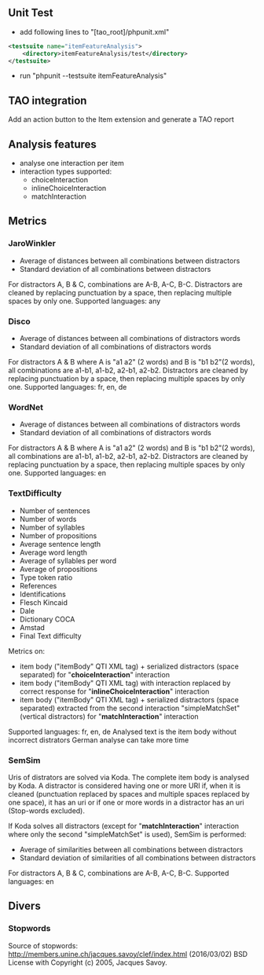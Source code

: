 ## Unit Test
- add following lines to "[tao_root]/phpunit.xml"

```xml
<testsuite name="itemFeatureAnalysis">
    <directory>itemFeatureAnalysis/test</directory>
</testsuite>
```

- run "phpunit --testsuite itemFeatureAnalysis"

## TAO integration
Add an action button to the Item extension and generate a TAO report

## Analysis features
- analyse one interaction per item
- interaction types supported:
    - choiceInteraction
    - inlineChoiceInteraction
    - matchInteraction
    
## Metrics

### JaroWinkler
- Average of distances between all combinations between distractors
- Standard deviation of all combinations between distractors

For distractors A, B & C, combinations are A-B, A-C, B-C.
Distractors are cleaned by replacing punctuation by a space, then replacing multiple spaces by only one.
Supported languages: any

### Disco
- Average of distances between all combinations of distractors words
- Standard deviation of all combinations of distractors words

For distractors A & B where A is "a1 a2" (2 words) and B is "b1 b2"(2 words), all combinations are a1-b1, a1-b2, a2-b1, a2-b2.
Distractors are cleaned by replacing punctuation by a space, then replacing multiple spaces by only one.
Supported languages: fr, en, de

### WordNet
- Average of distances between all combinations of distractors words
- Standard deviation of all combinations of distractors words

For distractors A & B where A is "a1 a2" (2 words) and B is "b1 b2"(2 words), all combinations are a1-b1, a1-b2, a2-b1, a2-b2.
Distractors are cleaned by replacing punctuation by a space, then replacing multiple spaces by only one.
Supported languages: en

### TextDifficulty
- Number of sentences
- Number of words
- Number of syllables
- Number of propositions
- Average sentence length
- Average word length
- Average of syllables per word
- Average  of propositions
- Type token ratio
- References
- Identifications
- Flesch Kincaid
- Dale
- Dictionary COCA
- Amstad
- Final Text difficulty

Metrics on:
- item body ("itemBody" QTI XML tag) + serialized distractors (space separated) for "**choiceInteraction**" interaction
- item body ("itemBody" QTI XML tag) with interaction replaced by correct response for "**inlineChoiceInteraction**" interaction
- item body ("itemBody" QTI XML tag) + serialized distractors (space separated) extracted from the second interaction "simpleMatchSet" (vertical distractors) for "**matchInteraction**" interaction

Supported languages: fr, en, de
Analysed text is the item body without incorrect distrators
German analyse can take more time

### SemSim
Uris of distrators are solved via Koda.
The complete item body is analysed by Koda.
A distractor is considered having one or more URI if, when it is cleaned (punctuation replaced by spaces and multiple spaces replaced by one space), it has an uri or if one or more words in a distractor has an uri (Stop-words excluded).

If Koda solves all distractors (except for "**matchInteraction**" interaction where only the second "simpleMatchSet" is used), SemSim is performed:
- Average of similarities between all combinations between distractors
- Standard deviation of similarities of all combinations between distractors

For distractors A, B & C, combinations are A-B, A-C, B-C.
Supported languages: en

## Divers
### Stopwords
Source of stopwords: http://members.unine.ch/jacques.savoy/clef/index.html (2016/03/02) BSD License with Copyright (c) 2005, Jacques Savoy.

